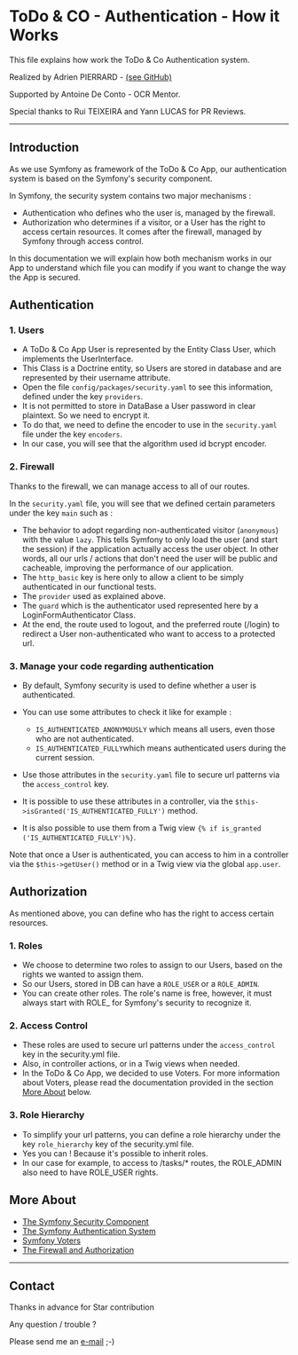 # ToDo & CO - Authentication - How it Works

This file explains how work the ToDo & Co Authentication system.

Realized by Adrien PIERRARD - [(see GitHub)](https://github.com/WizBhoo)

Supported by Antoine De Conto - OCR Mentor.

Special thanks to Rui TEIXEIRA and Yann LUCAS for PR Reviews.

-------------------------------------------------------------------------------------------------------------------------------------

## Introduction

As we use Symfony as framework of the ToDo & Co App, our authentication system is based on the Symfony's security component.

In Symfony, the security system contains two major mechanisms : 

*   Authentication who defines who the user is, managed by the firewall.
*   Authorization who determines if a visitor, or a User has the right to access certain resources. It comes after the firewall, managed by Symfony through access control.

In this documentation we will explain how both mechanism works in our App to understand which file you can modify if you want to change the way the App is secured.

## Authentication

### 1. Users

*   A ToDo & Co App User is represented by the Entity Class User, which implements the UserInterface.
*   This Class is a Doctrine entity, so Users are stored in database and are represented by their username attribute.
*   Open the file `config/packages/security.yaml` to see this information, defined under the key `providers`.
*   It is not permitted to store in DataBase a User password in clear plaintext. So we need to encrypt it.
*   To do that, we need to define the encoder to use in the `security.yaml` file under the key `encoders`.
*   In our case, you will see that the algorithm used id bcrypt encoder.

### 2. Firewall

Thanks to the firewall, we can manage access to all of our routes.

In the `security.yaml` file, you will see that we defined certain parameters under the key `main` such as :

*   The behavior to adopt regarding non-authenticated visitor (`anonymous`) with the value `lazy`. This tells Symfony to only load the user (and start the session) if the application actually access the user object. In other words, all our urls / actions that don't need the user will be public and cacheable, improving the performance of our application.
*   The `http_basic` key is here only to allow a client to be simply authenticated in our functional tests.
*   The `provider` used as explained above.
*   The `guard` which is the authenticator used represented here by a LoginFormAuthenticator Class.
*   At the end, the route used to logout, and the preferred route (/login) to redirect a User non-authenticated who want to access to a protected url.

### 3. Manage your code regarding authentication

*   By default, Symfony security is used to define whether a user is authenticated.

*   You can use some attributes to check it like for example :
    *   `IS_AUTHENTICATED_ANONYMOUSLY` which means all users, even those who are not authenticated.  
    *   `IS_AUTHENTICATED_FULLY`which means authenticated users during the current session.

*   Use those attributes in the `security.yaml` file to secure url patterns via the `access_control` key.

*   It is possible to use these attributes in a controller, via the `$this->isGranted('IS_AUTHENTICATED_FULLY')` method.

*   It is also possible to use them from a Twig view `{% if is_granted ('IS_AUTHENTICATED_FULLY')%}`.

Note that once a User is authenticated, you can access to him in a controller via the `$this->getUser()` method or in a Twig view via the global `app.user`.

## Authorization

As mentioned above, you can define who has the right to access certain resources.

### 1. Roles

*   We choose to determine two roles to assign to our Users, based on the rights we wanted to assign them.
*   So our Users, stored in DB can have a `ROLE_USER` or a `ROLE_ADMIN`.
*   You can create other roles. The role's name is free, however, it must always start with ROLE_ for Symfony's security to recognize it.

### 2. Access Control

*   These roles are used to secure url patterns under the `access_control` key in the security.yml file.
*   Also, in controller actions, or in a Twig views when needed.
*   In the ToDo & Co App, we decided to use Voters. For more information about Voters, please read the documentation provided in the section [More About](#more-about) below.

### 3. Role Hierarchy

*   To simplify your url patterns, you can define a role hierarchy under the key `role_hierarchy` key of the security.yml file.
*   Yes you can ! Because it's possible to inherit roles.
*   In our case for example, to access to /tasks/* routes, the ROLE_ADMIN also need to have ROLE_USER rights.

## More About

*   [The Symfony Security Component](https://symfony.com/doc/4.4/components/security.html)
*   [The Symfony Authentication System](https://symfony.com/doc/4.4/components/security/authentication.html)
*   [Symfony Voters](https://symfony.com/doc/4.4/components/security/authorization.html#voters)
*   [The Firewall and Authorization](https://symfony.com/doc/4.4/components/security/firewall.html)

-------------------------------------------------------------------------------------------------------------------------------------

## Contact

Thanks in advance for Star contribution

Any question / trouble ?

Please send me an [e-mail](mailto:apierrard.contact@gmail.com) ;-)
